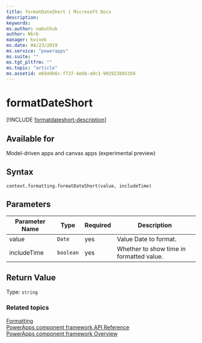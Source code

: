 ```yaml
---
title: formatDateShort | Microsoft Docs
description: 
keywords:
ms.author: nabuthuk
author: Nkrb
manager: kvivek
ms.date: 04/23/2019
ms.service: "powerapps"
ms.suite: ""
ms.tgt_pltfrm: ""
ms.topic: "article"
ms.assetid: e69a9b6c-f737-4ebb-a9c1-901923b85358
---
```


# formatDateShort

[!INCLUDE [formatdateshort-description](includes/formatdateshort-description.md)]

## Available for 

Model-driven apps and canvas apps (experimental preview)

## Syntax

`context.formatting.formatDateShort(value, includeTime)`

## Parameters

| Parameter Name|Type|Required|Description|
| ------------- |----|--------|-----------|
|value|`Date`|yes|Value Date to format.|
|includeTime|`boolean`|yes|Whether to show time in formatted value.|

## Return Value

Type: `string`


### Related topics

[Formatting](../formatting.md)<br/>
[PowerApps component framework API Reference](../../reference/index.md)<br/>
[PowerApps component framework Overview](../../overview.md)